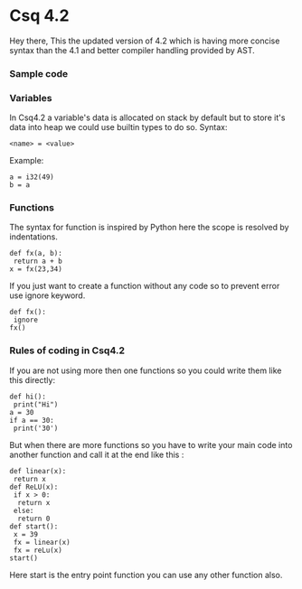 
<h1> Csq 4.2</h1>
Hey there,
This the updated version of 4.2 which is having more concise syntax than the 4.1 and better compiler handling provided by AST.


### Sample code 




### Variables
In Csq4.2 a variable's data is allocated on stack by default but to store it's data into heap we could use builtin types to do so.
Syntax:
```
<name> = <value>
```
Example:
```
a = i32(49)
b = a
```
### Functions
The syntax for function is inspired by Python here the scope is resolved by indentations.
```
def fx(a, b):
 return a + b
x = fx(23,34)
```
If you just want to create a function without any code so to prevent error use ignore keyword.
```
def fx():
 ignore
fx()
```
### Rules of coding in Csq4.2
If you are not using more then one functions so you could write them like this directly:
```
def hi():
 print("Hi")
a = 30
if a == 30:
 print('30')
```
But when there are more functions so you have to write your main code into another function and call it at the end like this : 
```
def linear(x):
 return x
def ReLU(x):
 if x > 0:
  return x
 else:
  return 0
def start():
 x = 39
 fx = linear(x)
 fx = reLu(x)
start()
```
Here start is the entry point function you can use any other function also.
